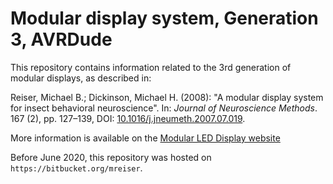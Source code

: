 # Modular display system, Generation 3, AVRDude

This repository contains information related to the 3rd generation of modular displays, as described in:

Reiser, Michael B.; Dickinson, Michael H. (2008): "A modular display system for insect behavioral neuroscience". In: *Journal of Neuroscience Methods*. 167 (2), pp.&nbsp;127–139, DOI: [10.1016/j.jneumeth.2007.07.019](https://doi.org/10.1016/j.jneumeth.2007.07.019).

More information is available on the [Modular LED Display website](https://reiserlab.github.io/Modular-LED-Display/)

Before June 2020, this repository was hosted on `https://bitbucket.org/mreiser`.
